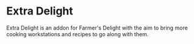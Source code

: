 # Extra Delight

Extra Delight is an addon for Farmer's Delight with the aim to bring more cooking workstations and recipes to go along with them.
